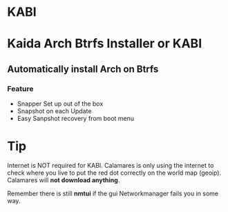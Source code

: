 # KABI

# Kaida Arch Btrfs Installer or KABI

## Automatically install Arch on Btrfs

### Feature

- Snapper Set up out of the box
- Snapshot on each Update
- Easy Sanpshot recovery from boot menu

# Tip

Internet is NOT required for KABI. Calamares is only using the internet to check where you live to put the red dot correctly on the world map (geoip). Calamares will **not download anything**. 

Remember there is still **nmtui** if the gui Networkmanager fails you in some way.
